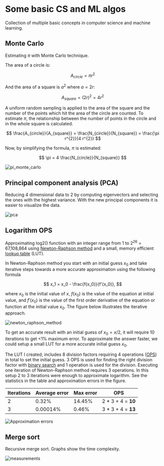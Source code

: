# Some basic CS and ML algos

Collection of multiple basic concepts in computer science and machine learning.

## Monte Carlo

Estimating $\pi$ with Monte Carlo technique.

The area of a circle is:

$$
A_{circle} = \pi r^{2}
$$

And the area of a square is $a ^ 2$ where $a = 2 r$:

$$
A_{square} = (2r) ^ 2 = 4 r^{2}
$$

A uniform random sampling is applied to the area of the square and the number of the points which hit the area of the circle are counted. To estimate $\pi$, the relationship between the number of points in the circle and in the whole square is calculated.

$$
\frac{A_{circle}}{A_{square}} = \frac{N_{circle}}{N_{square}} = \frac{\pi r^{2}}{4 r^{2}}
$$

Now, by simplifying the formula, $\pi$ is estimated:

$$
\pi = 4 \frac{N_{circle}}{N_{square}}
$$

![pi_monte_carlo](https://github.com/pettod/merge-sort/assets/33998401/2dfb94b0-c2f5-4eae-8fa8-46456341ec8d)

## Principal component analysis (PCA)

Reducing 4 dimensional data to 2 by computing eigenvectors and selecting the ones with the highest variance. With the new principal components it is easier to visualize the data.

![pca](https://github.com/pettod/cs-basics/assets/33998401/2d84a9ba-a9a3-4cf8-b49b-fa072aaf9273)

## Logarithm OPS

Approximating log2() function with an integer range from 1 to 2<sup>26</sup> = 67,108,864 using [Newton-Raphson method](https://en.wikipedia.org/wiki/Newton%27s_method) and a small, memory efficient [lookup table](https://en.wikipedia.org/wiki/Lookup_table) (LUT).

In Newton-Raphson method you start with an initial guess $x_0$ and take iterative steps towards a more accurate approximation using the following formula

$$
x_1 = x_0 - \frac{f(x_0)}{f'(x_0)},
$$

where $x_0$ is the initial value of $x$, $f(x_0)$ is the value of the equation at initial value, and $f'(x_0)$ is the value of the first order derivative of the equation or function at the initial value $x_0$. The figure below illustrates the iterative approach.

![newton_raphson_method](https://github.com/pettod/cs-basics/assets/33998401/457aec38-4cca-419f-b3fd-21d6745f7f52)

To get an accurate result with an initial guess of $x_0 = x / 2$, it will require 10 iterations to get <1% maximum error. To approximate the answer faster, we could setup a small LUT for a more accurate initial guess $x_0$.

The LUT I created, includes 8 division factors requiring 4 operations ([OPS](https://en.wikipedia.org/wiki/FLOPS)) in total to set the initial guess. 3 OPS is used for finding the right division factor with [binary search](https://en.wikipedia.org/wiki/Binary_search_algorithm) and 1 operation is used for the division. Executing one iteration of Newton-Raphson method requires 3 operations. In this setup 2 to 3 iterations were enough to approximate logarithm. See the statistics in the table and approximation errors in the figure.

| Iterations | Average error | Max error | OPS                |
|------------|---------------|-----------|--------------------|
| 2          | 0.32%         | 14.45%    | 2 * 3 + 4 = **10** |
| 3          | 0.00014%      | 0.46%     | 3 * 3 + 4 = **13** |

![Approximation errors](https://github.com/pettod/cs-basics/assets/33998401/3cbc7830-d10a-4873-bbfc-455d8bc960c2)


## Merge sort

Recursive merge sort. Graphs show the time complexity.

![measurements](https://github.com/pettod/merge-sort/assets/33998401/26d45a62-c7aa-4397-be0e-de050021b0ee)
